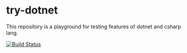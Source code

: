 # try-dotnet

This repository is a playground for testing features of dotnet and csharp lang.

[![Build Status](https://dev.azure.com/nikaburu/GitHub/_apis/build/status/nikaburu.try-dotnet)](https://dev.azure.com/nikaburu/GitHub/_build/latest?definitionId=5)